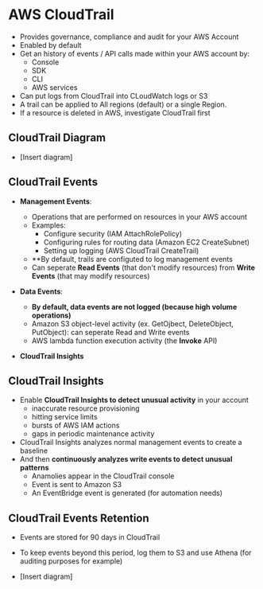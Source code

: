 # AWS CloudTrail

- Provides governance, compliance and audit for your AWS Account
- Enabled by default
- Get an history of events / API calls made within your AWS account by:
  - Console
  - SDK
  - CLI
  - AWS services
- Can put logs from CloudTrail into CLoudWatch logs or S3
- A trail can be applied to All regions (default) or a single Region.
- If a resource is deleted in AWS, investigate CloudTrail first

## CloudTrail Diagram

- [Insert diagram]

## CloudTrail Events

- **Management Events**:
   - Operations that are performed on resources in your AWS account
   - Examples:
       - Configure security (IAM AttachRolePolicy)
       - Configuring rules for routing data (Amazon EC2 CreateSubnet)
       - Setting up logging (AWS CloudTrail CreateTrail)
   -  **By default, trails are configuted to log management events
   - Can seperate **Read Events** (that don't modify resources) from **Write Events** (that may modify resources)

- **Data Events**:
    - **By default, data events are not logged (because high volume operations)**
    - Amazon S3 object-level activity (ex. GetOjbect, DeleteObject, PutObject): can seperate Read and Write events
    - AWS lambda function execution activity (the **Invoke** API)

- **CloudTrail Insights**

## CloudTrail Insights

- Enable **CloudTrail Insights to detect unusual activity** in your account
   - inaccurate resource provisioning
   - hitting service limits
   - bursts of AWS IAM actions
   - gaps in periodic maintenance activity
- CloudTrail Insights analyzes normal management events to create a baseline
- And then **continuously analyzes write events to detect unusual patterns**
   - Anamolies appear in the CloudTrail console
   - Event is sent to Amazon S3
   - An EventBridge event is generated (for automation needs)

## CloudTrail Events Retention

- Events are stored for 90 days in CloudTrail
- To keep events beyond this period, log them to S3 and use Athena (for auditing purposes for example)

- [Insert diagram]


